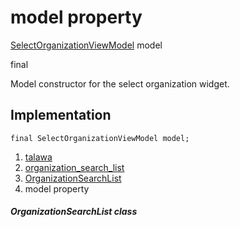 
<div>

# model property

</div>


[SelectOrganizationViewModel](../../view_model_pre_auth_view_models_select_organization_view_model/SelectOrganizationViewModel-class.md)
model


final




Model constructor for the select organization widget.



## Implementation

``` language-dart
final SelectOrganizationViewModel model;
```







1.  [talawa](../../index.md)
2.  [organization_search_list](../../widgets_organization_search_list/)
3.  [OrganizationSearchList](../../widgets_organization_search_list/OrganizationSearchList-class.md)
4.  model property

##### OrganizationSearchList class







